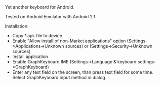 Yet another keyboard for Android.

Tested on Android Emulator with Android 2.1

Installation: 
- Copy *.apk file to device
- Enable "Allow install of non-Market applications" option (Settings->Applications->Unknown sources) or (Settings->Security->Unknown sources)
- Install application
- Enable GraphKeyboard IME (Settings->Language & keyboard settings->GraphKeyboard)
- Enter any text field on the screen, than press text field for some time. Select GraphKeyboard input method in dialog.

